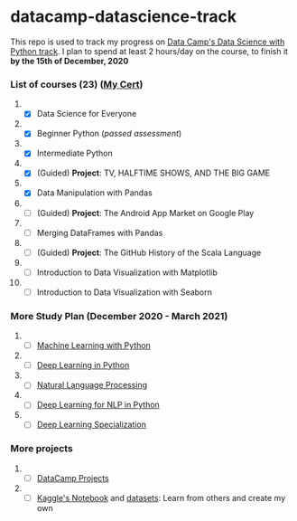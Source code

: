 # datacamp-datascience-track
This repo is used to track my progress on [Data Camp's Data Science with Python track](https://www.datacamp.com/tracks/data-scientist-with-python). I plan to spend at least 2 hours/day on the course, to finish it **by the 15th of December, 2020**

### List of courses (23) ([My Cert](https://www.notion.so/bd52c6d2c4ff4ee5b625c185f16bff6b?v=7e7d057258324318b3c6e4c7d0aad1f2))
1. - [x] Data Science for Everyone
2. - [x] Beginner Python (*passed assessment*)
3. - [x] Intermediate Python
4. - [x] \(Guided) **Project**: TV, HALFTIME SHOWS, AND THE BIG GAME
5. - [x] Data Manipulation with Pandas
6. - [ ] \(Guided) **Project**: The Android App Market on Google Play
7. - [ ] Merging DataFrames with Pandas
8. - [ ] \(Guided) **Project**: The GitHub History of the Scala Language
9. - [ ] Introduction to Data Visualization with Matplotlib
10. - [ ] Introduction to Data Visualization with Seaborn

### More Study Plan (December 2020 - March 2021)
1. - [ ] [Machine Learning with Python](https://learn.datacamp.com/career-tracks/machine-learning-scientist-with-python)
2. - [ ] [Deep Learning in Python](https://learn.datacamp.com/skill-tracks/deep-learning-in-python)
3. - [ ] [Natural Language Processing](https://learn.datacamp.com/skill-tracks/deep-learning-in-python)
4. - [ ] [Deep Learning for NLP in Python](https://learn.datacamp.com/skill-tracks/deep-learning-for-nlp-in-python)
5. - [ ] [Deep Learning Specialization](https://www.coursera.org/specializations/deep-learning)

### More projects
1. - [ ] [DataCamp Projects](https://learn.datacamp.com/projects)
2. - [ ] [Kaggle's Notebook](https://www.kaggle.com/notebooks) and [datasets](https://www.kaggle.com/datasets): Learn from others and create my own
